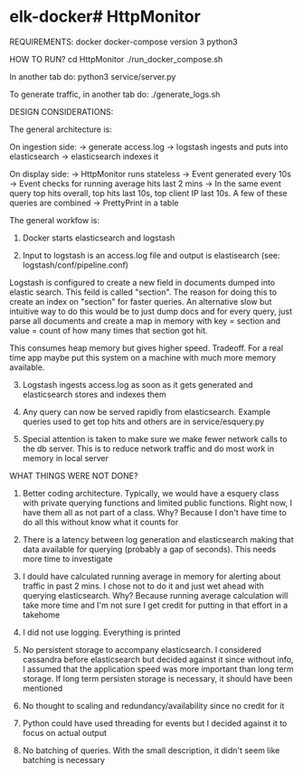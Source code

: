 # elk-docker# HttpMonitor

REQUIREMENTS:
docker
docker-compose version 3
python3

HOW TO RUN?
cd HttpMonitor
./run_docker_compose.sh

In another tab do:
python3 service/server.py

To generate traffic, in another tab do:
./generate_logs.sh


DESIGN CONSIDERATIONS:

The general architecture is:

On ingestion side:
-> generate access.log
-> logstash ingests and puts into elasticsearch 
-> elasticsearch indexes it

On display side:
-> HttpMonitor runs stateless
-> Event generated every 10s
-> Event checks for running average hits last 2 mins
-> In the same event query top hits overall, top hits last 10s, top client IP last 10s. A few of these queries are combined
-> PrettyPrint in a table



The general workfow is:
1. Docker starts elasticsearch and logstash

2. Input to logstash is an access.log file and output is elastisearch (see: logstash/conf/pipeline.conf)

Logstash is configured to create a new field in documents dumped into elastic search.
This feild is called "section". The reason for doing this to create an index on "section" for faster queries.
An alternative slow but intuitive way to do this would be to just dump docs and for every query, just parse all documents and 
create a map in memory with key = section and value = count of how many times that section got hit.

This consumes heap memory but gives higher speed. Tradeoff. For a real time app maybe put this system on a machine with much more memory available.

3. Logstash ingests access.log as soon as it gets generated and elasticsearch stores and indexes them

4. Any query can now be served rapidly from elasticsearch. Example queries used to get top hits and others are in service/esquery.py

5. Special attention is taken to make sure we make fewer network calls to the db server. This is to reduce network traffic and do most work in memory in local server



WHAT THINGS WERE NOT DONE?
1. Better coding architecture. Typically, we would have a esquery class with private querying functions and limited public functions. Right now, I have them all as not part of a class. Why? Because I don't have time to do all this without know what it counts for

2. There is a latency between log generation and elasticsearch making that data available for querying (probably a gap of seconds). This needs more time to investigate

3. I dould have calculated running average in memory for alerting about traffic in past 2 mins. I chose not to do it and just wet ahead with querying elasticsearch. Why? Because running average calculation will take more time and I'm not sure I get credit for putting in that effort in a takehome

4. I did not use logging. Everything is printed

5. No persistent storage to accompany elasticsearch. I considered cassandra before elasticsearch but decided against it since without info, I assumed that the application speed was more important than long term storage. If long term persisten storage is necessary, it should have been mentioned

6. No thought to scaling and redundancy/availability since no credit for it

7. Python could have used threading for events but I decided against it to focus on actual output

8. No batching of queries. With the small description, it didn't seem like batching is necessary

